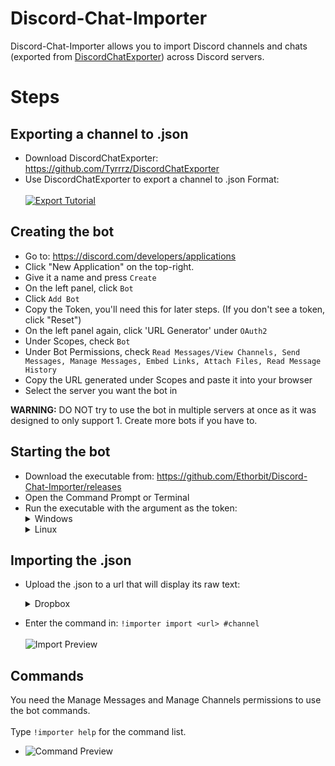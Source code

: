 # Discord-Chat-Importer 
Discord-Chat-Importer allows you to import Discord channels and chats (exported from [DiscordChatExporter](https://github.com/Tyrrrz/DiscordChatExporter)) across Discord servers.

# Steps
## Exporting a channel to .json
* Download DiscordChatExporter: https://github.com/Tyrrrz/DiscordChatExporter
* Use DiscordChatExporter to export a channel to .json Format:
<br></br> [![Export Tutorial](https://i.imgur.com/78Ejkhp.jpg)](https://m.youtube.com/watch?v=tt-TBOWLyJk)

## Creating the bot
* Go to: https://discord.com/developers/applications
* Click "New Application" on the top-right.
* Give it a name and press `Create`
* On the left panel, click `Bot`
* Click `Add Bot`
* Copy the Token, you'll need this for later steps. (If you don't see a token, click "Reset")
* On the left panel again, click 'URL Generator' under `OAuth2`
* Under Scopes, check `Bot`
* Under Bot Permissions, check `Read Messages/View Channels, Send Messages, Manage Messages, Embed Links, Attach Files, Read Message History`
* Copy the URL generated under Scopes and paste it into your browser
* Select the server you want the bot in

**WARNING:** DO NOT try to use the bot in multiple servers at once as it was designed to only support 1. Create more bots if you have to.

## Starting the bot
* Download the executable from: https://github.com/Ethorbit/Discord-Chat-Importer/releases
* Open the Command Prompt or Terminal
* Run the executable with the argument as the token:
       <details>
           <summary>Windows</summary>
             <code>"C:\Users\Joe\Downloads\Discord-Channel-Importer.exe" "MQENWQKNQWKRNWQRQOWR.WQEOJQWEODN3AKDNAKNXeIA"</code>
       </details>
       <details>
           <summary>Linux</summary>
             <code>"/home/Joe/Downloads/Discord-Channel-Importer" "MQENWQKNQWKRNWQRQOWR.WQEOJQWEODN3AKDNAKNXeIA"</code>
       </details>

## Importing the .json

* Upload the .json to a url that will display its raw text:
   <details>
      <summary>Dropbox</summary>
        * https://www.dropbox.com/s/c5rvnig3pzeackp/Ethorbit%27s%20server%20-%20Text%20Channels%20-%20fkin-general%20%5B892291310927622204%5D.json?dl=0&raw=1
       (Copied link with &raw=1 added at the end)
   </details>

* Enter the command in: `!importer import <url> #channel`
<br></br> ![Import Preview](https://i.imgur.com/SZ1bOq9.png)

## Commands
You need the Manage Messages and Manage Channels permissions to use the bot commands.
<br></br>Type `!importer help` for the command list.
* ![Command Preview](https://i.imgur.com/I684Agh.png)
